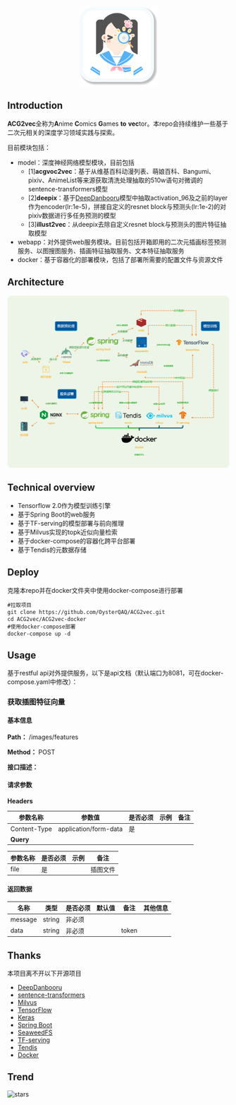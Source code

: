 <p align="center">
<img src="https://raw.githubusercontent.com/OysterQAQ/Blog-Image/master/icon180.png" width = "180" alt="pixivic_icon"/>
</p>

## Introduction

**ACG2vec**全称为**A**nime **C**omics **G**ames **to** **vec**tor。本repo会持续维护一些基于二次元相关的深度学习领域实践与探索。

目前模块包括：

* model：深度神经网络模型模块，目前包括
  * [1]**acgvoc2vec**：基于从维基百科动漫列表、萌娘百科、Bangumi、pixiv、AnimeList等来源获取清洗处理抽取的510w语句对微调的sentence-transformers模型
  * [2]**deepix**：基于[DeepDanbooru](https://github.com/KichangKim/DeepDanbooru)模型中抽取activation_96及之前的layer作为encoder(lr:1e-5)，拼接自定义的resnet block与预测头(lr:1e-2)的对pixiv数据进行多任务预测的模型
  * [3]**illust2vec**：从deepix去除自定义resnet block与预测头的图片特征抽取模型
* webapp：对外提供web服务模块。目前包括开箱即用的二次元插画标签预测服务、以图搜图服务、插画特征抽取服务、文本特征抽取服务
* docker：基于容器化的部署模块，包括了部署所需要的配置文件与资源文件

## Architecture

<img src="https://raw.githubusercontent.com/OysterQAQ/Blog-Image/master/arch.png" alt="image-20220827172516288" style="border-radius:10px" />

## Technical overview

* Tensorflow 2.0作为模型训练引擎
* 基于Spring Boot的web服务
* 基于TF-serving的模型部署与前向推理
* 基于Milvus实现的topk近似向量检索
* 基于docker-compose的容器化跨平台部署
* 基于Tendis的元数据存储

## Deploy

克隆本repo并在docker文件夹中使用docker-compose进行部署

```shell
#拉取项目
git clone https://github.com/OysterQAQ/ACG2vec.git
cd ACG2vec/ACG2vec-docker
#使用docker-compose部署
docker-compose up -d
```

## Usage

基于restful api对外提供服务，以下是api文档（默认端口为8081，可在docker-compose.yaml中修改）：

### 获取插图特征向量
#### 基本信息

**Path：** /images/features

**Method：** POST

**接口描述：**


#### 请求参数
**Headers**

| 参数名称     | 参数值                | 是否必须 | 示例 | 备注 |
| ------------ | --------------------- | -------- | ---- | ---- |
| Content-Type | application/form-data | 是       |      |      |
| **Query**    |                       |          |      |      |

| 参数名称 | 是否必须 | 示例 | 备注     |
| -------- | -------- | ---- | -------- |
| file     | 是       |      | 插图文件 |

#### 返回数据

<table>
  <thead class="ant-table-thead">
    <tr>
      <th key=name>名称</th><th key=type>类型</th><th key=required>是否必须</th><th key=default>默认值</th><th key=desc>备注</th><th key=sub>其他信息</th>
    </tr>
  </thead><tbody className="ant-table-tbody"><tr key=0-0><td key=0><span style="padding-left: 0px"><span style="color: #8c8a8a"></span> message</span></td><td key=1><span>string</span></td><td key=2>非必须</td><td key=3></td><td key=4><span style="white-space: pre-wrap"></span></td><td key=5></td></tr><tr key=0-1><td key=0><span style="padding-left: 0px"><span style="color: #8c8a8a"></span> data</span></td><td key=1><span>string</span></td><td key=2>非必须</td><td key=3></td><td key=4><span style="white-space: pre-wrap">token</span></td><td key=5></td></tr>
               </tbody>
              </table>




## Thanks

本项目离不开以下开源项目

* [DeepDanbooru](https://github.com/KichangKim/DeepDanbooru)
* [sentence-transformers](https://github.com/UKPLab/sentence-transformers)
* [Milvus](https://github.com/milvus-io/milvus)
* [TensorFlow](https://github.com/tensorflow/tensorflow)
* [Keras](https://github.com/keras-team/keras)
* [Spring Boot](https://github.com/spring-projects/spring-boot)
* [SeaweedFS](https://github.com/seaweedfs/seaweedfs)
* [TF-serving](https://github.com/tensorflow/serving)
* [Tendis](https://github.com/Tencent/Tendis)
* [Docker](https://github.com/docker/compose)

## Trend

![stars](https://starchart.cc/OysterQAQ/ACG2vec.svg)

